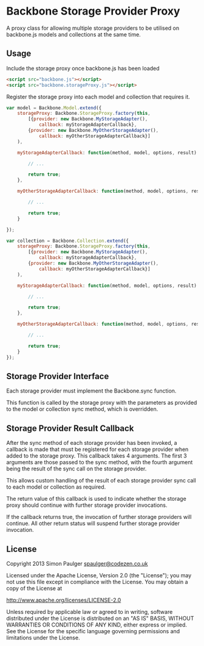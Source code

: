 # Backbone Storage Provider Proxy

A proxy class for allowing multiple storage providers to be utilised on backbone.js
models and collections at the same time.

## Usage

Include the storage proxy once backbone.js has been loaded

```html
<script src="backbone.js"></script>
<script src="backbone.storageProxy.js"></script>
```
Register the storage proxy into each model and collection that requires it.

```javascript
var model = Backbone.Model.extend({
    storageProxy: Backbone.StorageProxy.factory(this,
        [{provider: new Backbone.MyStorageAdapter(),
            callback: myStorageAdapterCallback},
        {provider: new Backbone.MyOtherStorageAdapter(),
            callback: myOtherStorageAdapterCallback}]
    ),

    myStorageAdapterCallback: function(method, model, options, result) {

        // ...

        return true;
    },

    myOtherStorageAdapterCallback: function(method, model, options, result) {

        // ...

        return true;
    }

});

var collection = Backbone.Collection.extend({
    storageProxy: Backbone.StorageProxy.factory(this,
        [{provider: new Backbone.MyStorageAdapter(),
            callback: myStorageAdapterCallback},
        {provider: new Backbone.MyOtherStorageAdapter(),
            callback: myOtherStorageAdapterCallback}]
    ),

    myStorageAdapterCallback: function(method, model, options, result) {

        // ...

        return true;
    },

    myOtherStorageAdapterCallback: function(method, model, options, result) {

        // ...

        return true;
    }
});
```

## Storage Provider Interface

Each storage provider must implement the Backbone.sync function.

This function is called by the storage proxy with the parameters as provided to the model or
collection sync method, which is overridden.

## Storage Provider Result Callback

After the sync method of each storage provider has been invoked, a callback is made that must
be registered for each storage provider when added to the storage proxy. This callback
takes 4 arguments. The first 3 arguments are those passed to the sync method, with the fourth
argument being the result of the sync call on the storage provider.

This allows custom handling of the result of each storage provider sync call to each model or
collection as required.

The return value of this callback is used to indicate whether the storage proxy should continue
with further storage provider invocations.

If the callback returns true, the invocation of further storage providers will continue. All
other return status will suspend further storage provider invocation.

## License

Copyright 2013 Simon Paulger <spaulger@codezen.co.uk>

Licensed under the Apache License, Version 2.0 (the "License");
you may not use this file except in compliance with the License.
You may obtain a copy of the License at

http://www.apache.org/licenses/LICENSE-2.0

Unless required by applicable law or agreed to in writing, software
distributed under the License is distributed on an "AS IS" BASIS,
WITHOUT WARRANTIES OR CONDITIONS OF ANY KIND, either express or implied.
See the License for the specific language governing permissions and
limitations under the License.
